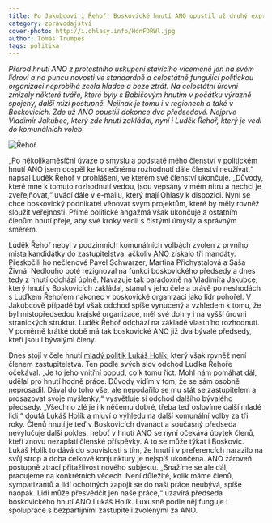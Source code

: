 ```yaml
---
title: Po Jakubcovi i Řehoř. Boskovické hnutí ANO opustil už druhý expředseda
category: zpravodajství
cover-photo: http://i.ohlasy.info/HdnFDRWl.jpg
author: Tomáš Trumpeš
tags: politika
---
```


*Přerod hnutí ANO z protestního uskupení stavícího víceméně jen na svém lídrovi a na puncu novosti ve standardně a celostátně fungující politickou organizaci neprobíhá zcela hladce a beze ztrát. Na celostátní úrovni zmizely některé tváře, které byly s Babišovým hnutím v počátku výrazně spojeny, další mizí postupně. Nejinak je tomu i v regionech a také v Boskovicích. Zde už ANO opustili dokonce dva předsedové. Nejprve Vladimír Jakubec, který zde hnutí zakládal, nyní i Luděk Řehoř, který je vedl do komunálních voleb.*

<img src="http://i.ohlasy.info/HdnFDRW.jpg" alt="Řehoř" class="img-responsive">

„Po několikaměsíční úvaze o smyslu a podstatě mého členství v politickém hnutí ANO jsem dospěl ke konečnému rozhodnutí dále členství neužívat,“ napsal Luděk Řehoř v prohlášení, ve kterém své členství ukončuje. „Důvody, které mne k tomuto rozhodnutí vedou, jsou vepsány v mém nitru a nechci je zveřejňovat,“ uvádí dále v e-mailu, který mají Ohlasy k dispozici. Nyní se chce boskovický podnikatel věnovat svým projektům, které by měly rovněž sloužit veřejnosti. Přímé politické angažmá však ukončuje a ostatním členům hnutí přeje, aby své kroky vedli s čistými úmysly a správným směrem.

Luděk Řehoř nebyl v podzimních komunálních volbách zvolen z prvního místa kandidátky do zastupitelstva, ačkoliv ANO získalo tři mandáty. Přeskočili ho nečlenové Pavel Schwarzer, Martina Přichystalová a Sáša Živná. Nedlouho poté rezignoval na funkci boskovického předsedy a dnes tedy z hnutí odchází úplně. Navazuje tak paradoxně na Vladimíra Jakubce, který hnutí v Boskovicích zakládal, stanul v jeho čele a právě po neshodách s Luďkem Řehořem nakonec v boskovické organizaci jako lídr pohořel. V Jakubcově případě byl však odchod spíše vynucený a vzhledem k tomu, že byl místopředsedou krajské organizace, měl své dohry i na vyšší úrovni stranických struktur. Luděk Řehoř odchází na základě vlastního rozhodnutí. V poměrně krátké době má tak boskovické ANO již dva bývalé předsedy, kteří jsou i bývalými členy.

Dnes stojí v čele hnutí [mladý politik Lukáš Holík](http://ohlasy.info/clanky/2015/04/rozhovor-lukas-holik.html), který však rovněž není členem zastupitelstva. Ten podle svých slov odchod Luďka Řehoře očekával. „Je to jeho vnitřní popud, co k tomu říct. Mohl nám pomáhat dál, udělal pro hnutí hodně práce. Důvody vidím v tom, že se sám osobně neprosadil. Dával do toho vše, ale nepodařilo se mu stát se zastupitelem a prosazovat svoje myšlenky,“ vysvětluje si odchod dalšího bývalého předsedy. „Všechno zlé je i k něčemu dobré, třeba teď oslovíme další mladé lidi,“ doufá Lukáš Holík a mluví o výhledu na další komunální volby za tři roky. Členů hnutí je teď v Boskovicích dvanáct a současný předseda nevylučuje další pokles, neboť v hnutí ANO se nyní očekává úbytek členů, kteří znovu nezaplatí členské příspěvky. A to se může týkat i Boskovic. Lukáš Holík to dává do souvislosti s tím, že hnutí i v preferencích narazilo na svůj strop a doba celkové konjunktury je nejspíš ukončena. ANO zároveň postupně ztrácí přitažlivost nového subjektu. „Snažíme se ale dál, pracujeme na konkrétních věcech. Není důležité, kolik máme členů, sympatizantů a lidí ochotných zapojit se do naší práce neubývá, spíše naopak. Lidi může přesvědčit jen naše práce,“ uzavírá předseda boskovického hnutí ANO Lukáš Holík. Luxusně podle něj funguje i spolupráce s bezpartijními zastupiteli zvolenými za ANO.


